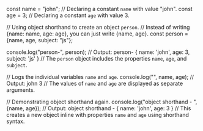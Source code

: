 const name = "john"; // Declaring a constant `name` with value "john".
const age = 3;       // Declaring a constant `age` with value 3.

// Using object shorthand to create an object `person`.
// Instead of writing {name: name, age: age}, you can just write {name, age}.
const person = {name, age, subject: "js"};

console.log("person-", person);
// Output: person- { name: 'john', age: 3, subject: 'js' }
// The `person` object includes the properties `name`, `age`, and `subject`.

// Logs the individual variables `name` and `age`.
console.log("", name, age);
// Output:  john 3
// The values of `name` and `age` are displayed as separate arguments.

// Demonstrating object shorthand again.
console.log("object shorthand - ", {name, age});
// Output: object shorthand -  { name: 'john', age: 3 }
// This creates a new object inline with properties `name` and `age` using shorthand syntax.
